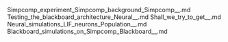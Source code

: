 Simpcomp_experiment_Simpcomp_background_Simpcomp__.md
Testing_the_blackboard_architecture_Neural__.md
Shall_we_try_to_get__.md
Neural_simulations_LIF_neurons_Population__.md
Blackboard_simulations_on_Simpcomp_Blackboard__.md